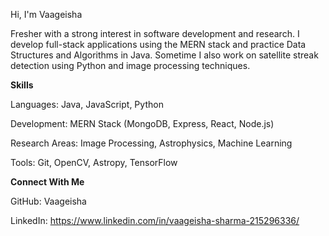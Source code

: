 Hi, I'm Vaageisha

Fresher with a strong interest in software development and research.
I develop full-stack applications using the MERN stack and practice Data Structures and Algorithms in Java.
Sometime I also work on satellite streak detection  using Python and image processing techniques.

**Skills**

Languages: Java, JavaScript, Python

Development: MERN Stack (MongoDB, Express, React, Node.js)

Research Areas: Image Processing, Astrophysics, Machine Learning

Tools: Git, OpenCV, Astropy, TensorFlow


**Connect With Me**

GitHub: Vaageisha

LinkedIn: https://www.linkedin.com/in/vaageisha-sharma-215296336/
